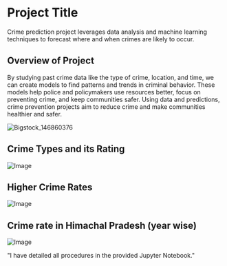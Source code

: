 

# Project Title

Crime prediction project leverages data analysis and machine learning techniques to forecast where and when crimes are likely to occur. 


## Overview of Project

By studying past crime data like the type of crime, location, and time, we can create models to find patterns and trends in criminal behavior. These models help police and policymakers use resources better, focus on preventing crime, and keep communities safer. Using data and predictions, crime prevention projects aim to reduce crime and make communities healthier and safer.

![Bigstock_146860376](https://github.com/CharulTanwar/Crime-Prediction-System/assets/166132694/c3207a9a-5f57-4c0a-9774-f3ed39812bd9)


## Crime Types and its Rating

![Image](https://github.com/user-attachments/assets/faad93d1-f914-4aca-a494-c3c9f017bf9a)
## Higher Crime Rates

![Image](https://github.com/user-attachments/assets/79e5e117-d8d1-47dd-9ced-bdd2a92e71ae)
## Crime rate in Himachal Pradesh (year wise)

![Image](https://github.com/user-attachments/assets/3572aec9-7c27-48d0-b38a-080d9215b82c)

"I have detailed all procedures in the provided Jupyter Notebook."

